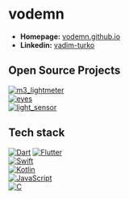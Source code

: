 # vodemn

+ **Homepage:** [vodemn.github.io](https://vodemn.github.io/#/)  
+ **Linkedin:** [vadim-turko](https://www.linkedin.com/in/vadim-turko/)
 
## Open Source Projects  
  
[![m3_lightmeter](https://github-readme-stats.vercel.app/api/pin/?username=vodemn&repo=m3_lightmeter)](https://github.com/vodemn/m3_lightmeter)  
[![eyes](https://github-readme-stats.vercel.app/api/pin/?username=vodemn&repo=eyes)](https://github.com/vodemn/eyes)  
[![light_sensor](https://github-readme-stats.vercel.app/api/pin/?username=vodemn&repo=light_sensor)](https://github.com/vodemn/light_sensor)  

## Tech stack
[![Dart](https://img.shields.io/badge/-Dart-212121?style=flat&logo=dart&logoColor=cyan)](https://dart.dev/)
[![Flutter](https://img.shields.io/badge/-Flutter-212121?style=flat&logo=flutter&logoColor=cyan)](http://flutter.dev/)  
[![Swift](https://img.shields.io/badge/-Swift-212121?style=flat&logo=swift&logoColor=orange)](https://www.swift.org/)  
[![Kotlin](https://img.shields.io/badge/-Kotlin-212121?style=flat&logo=kotlin)](https://kotlinlang.org/)  
[![JavaScript](https://img.shields.io/badge/-JavaScript-212121?style=flat&logo=javascript)](https://www.javascript.com/)  
[![C](https://img.shields.io/badge/-C-212121?style=flat&logo=c)](https://www.javascript.com/)   
